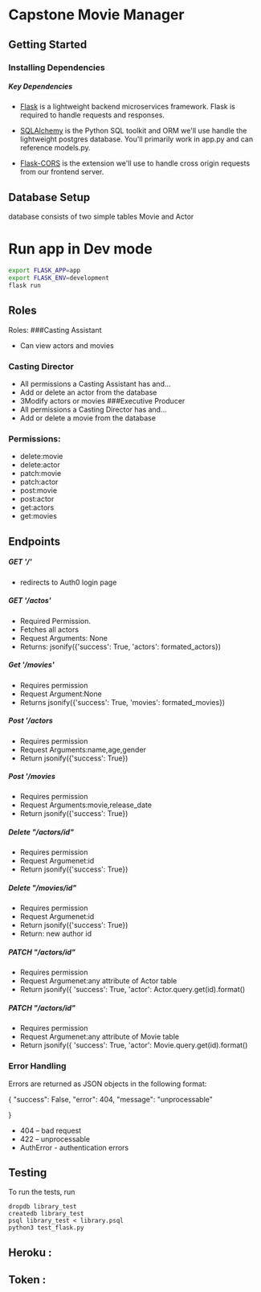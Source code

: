 # Capstone Movie Manager 
## Getting Started

### Installing Dependencies

##### Key Dependencies

- [Flask](http://flask.pocoo.org/)  is a lightweight backend microservices framework. Flask is required to handle requests and responses.

- [SQLAlchemy](https://www.sqlalchemy.org/) is the Python SQL toolkit and ORM we'll use handle the lightweight postgres database. You'll primarily work in app.py and can reference models.py. 

- [Flask-CORS](https://flask-cors.readthedocs.io/en/latest/#) is the extension we'll use to handle cross origin requests from our frontend server. 

## Database Setup
database consists of two simple tables Movie and Actor
# Run app in Dev mode
```bash
export FLASK_APP=app
export FLASK_ENV=development
flask run
```
## Roles
Roles:
###Casting Assistant
- Can view actors and movies
### Casting Director
- All permissions a Casting Assistant has and…
- Add or delete an actor from the database
- 3Modify actors or movies
###Executive Producer
- All permissions a Casting Director has and…
- Add or delete a movie from the database

 ### Permissions:
 - delete:movie 		
 - delete:actor 
 - patch:movie 
 - patch:actor
 - post:movie 
 - post:actor 
 - get:actors
 - get:movies
## Endpoints
 ##### GET '/' 
  - redirects to Auth0 login page
 ##### GET '/actos'
 - Required Permission.
 - Fetches all actors 
- Request Arguments: None
- Returns: jsonify({'success': True, 'actors': formated_actors})

##### Get '/movies'
 - Requires permission
 - Request Argument:None
 - Returns jsonify({'success': True, 'movies': formated_movies})

##### Post '/actors
- Requires permission	
- Request Arguments:name,age,gender
- Return jsonify({'success': True})
##### Post '/movies
- Requires permission	
- Request Arguments:movie,release_date
- Return jsonify({'success': True})

##### Delete "/actors/id"
- Requires permission	
- Request Argumenet:id
- Return jsonify({'success': True})
##### Delete "/movies/id"
- Requires permission	
- Request Argumenet:id
- Return jsonify({'success': True})
- Return: new author id

##### PATCH  "/actors/id"
- Requires permission	
- Request Argumenet:any attribute of Actor table
- Return jsonify({
                'success': True,
                'actor': Actor.query.get(id).format()

 ##### PATCH  "/actors/id"
- Requires permission	
- Request Argumenet:any attribute of Movie table
- Return jsonify({
                'success': True,
                'actor': Movie.query.get(id).format()


### Error Handling
Errors are returned as JSON objects in the following format:
  
  {
    "success": False, 
    "error": 404,
    "message": "unprocessable"
      
  }
- 404 – bad request 
- 422 – unprocessable 
- AuthError - authentication errors
## Testing
To run the tests, run

    dropdb library_test
    createdb library_test
    psql library_test < library.psql
    python3 test_flask.py
## Heroku :


## Token :
